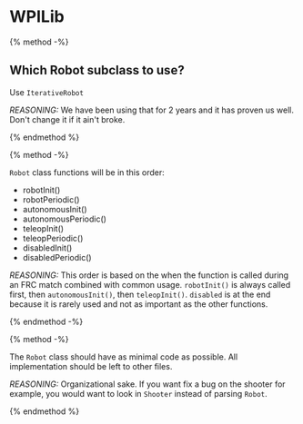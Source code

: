 # WPILib

{% method -%}

## Which Robot subclass to use?

Use `IterativeRobot`

*REASONING:*
We have been using that for 2 years and it has proven us well. Don't change it if it ain't broke.

{% endmethod %}

{% method -%}

`Robot` class functions will be in this order:
 * robotInit()
 * robotPeriodic()
 * autonomousInit()
 * autonomousPeriodic()
 * teleopInit()
 * teleopPeriodic()
 * disabledInit()
 * disabledPeriodic()
 
*REASONING:*
This order is based on the when the function is called during an FRC match combined with common usage. `robotInit()` is always called first, then `autonomousInit()`, then `teleopInit()`. `disabled` is at the end because it is rarely used and not as important as the other functions.

{% endmethod -%}

{% method -%}

The `Robot` class should have as minimal code as possible. All implementation should be left to other files.

*REASONING:*
Organizational sake. If you want fix a bug on the shooter for example, you would want to look in `Shooter` instead of parsing `Robot`.

{% endmethod %}